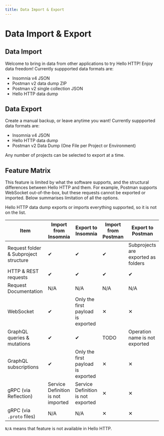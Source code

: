 ```yaml
---
title: Data Import & Export
---
```


# Data Import & Export

## Data Import

Welcome to bring in data from other applications to try Hello HTTP! Enjoy data freedom! Currently suppported data
formats are:

- Insomnia v4 JSON
- Postman v2 data dump ZIP
- Postman v2 single collection JSON
- Hello HTTP data dump

## Data Export
Create a manual backup, or leave anytime you want! Currently suppported data formats are:
- Insomnia v4 JSON
- Hello HTTP data dump
- Postman v2 Data Dump (One File per Project or Environment)

Any number of projects can be selected to export at a time.

## Feature Matrix

This feature is limited by what the software supports, and the structural differences between Hello HTTP and them. For
example, Postman supports WebSocket out-of-the-box, but these requests cannot be exported or imported. Below summarises
limitation of all the options.

Hello HTTP data dump exports or imports everything supported, so it is not on the list.

| Item                                  | Import from Insomnia               | Export to Insomnia                 | Import from Postman | Export to Postman                   |
|---------------------------------------|------------------------------------|------------------------------------|---------------------|-------------------------------------|
| Request folder & Subproject structure | ✔︎                                 | ✔︎                                 | ✔︎                  | Subprojects are exported as folders |
| HTTP & REST requests                  | ✔︎                                 | ✔︎                                 | ✔︎                  | ✔︎                                  |
| Request Documentation                 | N/A                                | N/A                                | N/A                 | N/A                                 |
| WebSocket                             | ✔︎                                 | Only the first payload is exported | ✕                   | ✕                                   |
| GraphQL queries & mutations           | ✔︎                                 | ✔︎                                 | TODO                | Operation name is not exported      |
| GraphQL subscriptions                 | ✔︎                                 | Only the first payload is exported | ✕                   | ✕                                   |
| gRPC (via Reflection)                 | Service Definition is not imported | Service Definition is not exported | ✕                   | ✕                                   |
| gRPC (via `.proto` files)             | N/A                                | N/A                                | ✕                   | ✕                                   |

`N/A` means that feature is not available in Hello HTTP.


